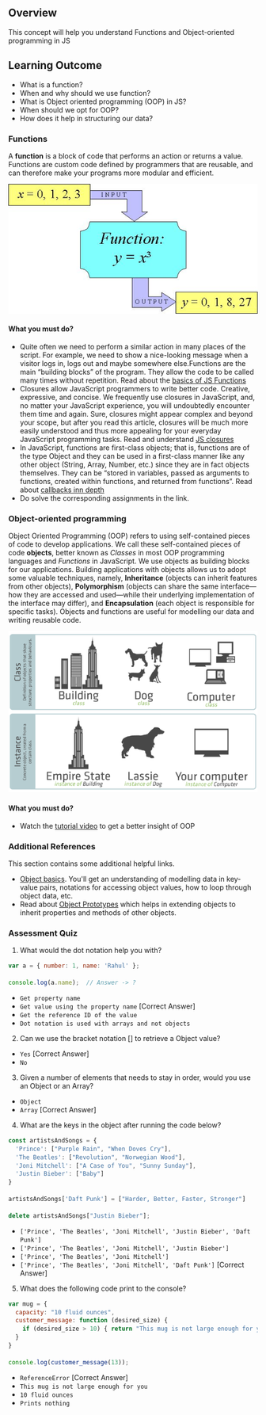 

## Overview

This concept will help you understand Functions and Object-oriented programming in JS

## Learning Outcome

- What is a function?
- When and why should we use function?
- What is Object oriented programming (OOP) in JS?
- When should we opt for OOP?
- How does it help in structuring our data?


### Functions

A **function** is a block of code that performs an action or returns a value. Functions are custom code defined by programmers that are reusable, and can therefore make your programs more modular and efficient.

![Function](images/function.jpg)

#### What you must do?

- Quite often we need to perform a similar action in many places of the script. For example, we need to show a nice-looking message when a visitor logs in, logs out and maybe somewhere else.Functions are the main “building blocks” of the program. They allow the code to be called many times without repetition. Read about the [basics of JS Functions](https://javascript.info/function-basics)
- Closures allow JavaScript programmers to write better code. Creative, expressive, and concise. We frequently use closures in JavaScript, and, no matter your JavaScript experience, you will undoubtedly encounter them time and again. Sure, closures might appear complex and beyond your scope, but after you read this article, closures will be much more easily understood and thus more appealing for your everyday JavaScript programming tasks. Read and understand [JS closures](https://javascriptissexy.com/understand-javascript-closures-with-ease/)
- In JavaScript, functions are first-class objects; that is, functions are of the type Object and they can be used in a first-class manner like any other object (String, Array, Number, etc.) since they are in fact objects themselves. They can be “stored in variables, passed as arguments to functions, created within functions, and returned from functions”. Read about [callbacks inn depth](http://javascriptissexy.com/understand-javascript-callback-functions-and-use-them/)
- Do solve the corresponding assignments in the link.

### Object-oriented programming

Object Oriented Programming (OOP) refers to using self-contained pieces of code to develop applications. We call these self-contained pieces of code **objects**, better known as _Classes_ in most OOP programming languages and _Functions_ in JavaScript. We use objects as building blocks for our applications. Building applications with objects allows us to adopt some valuable techniques, namely, **Inheritance** (objects can inherit features from other objects), **Polymorphism** (objects can share the same interface—how they are accessed and used—while their underlying implementation of the interface may differ), and **Encapsulation** (each object is responsible for specific tasks). Objects and functions are useful for modelling our data and writing reusable code.

![OOPs](images/oops.png)

#### What you must do?

- Watch the [tutorial video](http://www.objectplayground.com/) to get a better insight of OOP

### Additional References

This section contains some additional helpful links.

- [Object basics](https://javascript.info/object-basics). You'll get an understanding of modelling data in key-value pairs, notations for accessing object values, how to loop through object data, etc.
- Read about [Object Prototypes](https://javascript.info/prototypes) which helps in extending objects to inherit properties and methods of other objects.


### Assessment Quiz

1. What would the dot notation help you with?
```js
var a = { number: 1, name: 'Rahul' };

console.log(a.name);  // Answer -> ?
```
- `Get property name`
- `Get value using the property name` [Correct Answer]
- `Get the reference ID of the value`
- `Dot notation is used with arrays and not objects`

2. Can we use the bracket notation [] to retrieve a Object value?
- `Yes` [Correct Answer]
- `No`

3. Given a number of elements that needs to stay in order, would you use an Object or an Array?
- `Object`
- `Array` [Correct Answer]

4. What are the keys in the object after running the code below?
```js
const artistsAndSongs = {
  'Prince': ["Purple Rain", "When Doves Cry"],
  'The Beatles': ["Revolution", "Norwegian Wood"],
  'Joni Mitchell': ["A Case of You", "Sunny Sunday"],
  'Justin Bieber': ["Baby"]
}

artistsAndSongs['Daft Punk'] = ["Harder, Better, Faster, Stronger"]

delete artistsAndSongs["Justin Bieber"];
```

- `['Prince', 'The Beatles', 'Joni Mitchell', 'Justin Bieber', 'Daft Punk']`
- `['Prince', 'The Beatles', 'Joni Mitchell', 'Justin Bieber']`
- `['Prince', 'The Beatles', 'Joni Mitchell']`
- `['Prince', 'The Beatles', 'Joni Mitchell', 'Daft Punk']` [Correct Answer]

5.  What does the following code print to the console?
```js
var mug = {
  capacity: "10 fluid ounces",
  customer_message: function (desired_size) {
    if (desired_size > 10) { return "This mug is not large enough for you" };
  }
}

console.log(customer_message(13));
```
- `ReferenceError`   [Correct Answer]
- `This mug is not large enough for you`
- `10 fluid ounces`
-  `Prints nothing`
